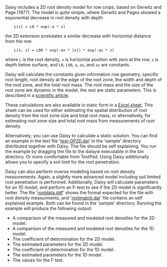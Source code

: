 Daisy includes a 2D root density model for row crops, based on Gerwitz and Page (1977). The model is quite simple, where Gerwitz and Pages showed a exponential decrease in root density with depth
```
    L(z) = L0 * exp(-a * z)
```
the 2D extension postulates a similar decrease with horizontal distance from the row
```
    L(x, z) = L00 * exp(-ax * |x|) * exp(-az * z)
```
where `L` is the root density, `x` is horizontal position with zero at the row, `z` is depth below surface, and `L0`, `L00`, `a`, `ax`, and `az` are constants.

Daisy will calculate the constants given information row geometry, specific root length, root density at the edge of the root zone, the width and depth of the root zone, and the total root mass. The root mass and the size of the root zone are dynamic in the model, the rest are static parameters. This is described in a [scientific article](GP2Dpaper.md).

These calculations are also available in static form in a [Excel sheet](GP2Dsheet.md).  This sheet can be used for either estimating the spatial distribution of root density from the root zone size and total root mass, or alternatively, for estimating root zone size and total root mass from measurements of root density.

Alternatively, you can use Daisy to calculate a static solution. You can find an example in the text file '[test-GP2D.dai](http://code.google.com/p/daisy-model/source/browse/trunk/sample/test-GP2D.dai)' in the 'sample' directory distributed together with Daisy.  The file should be self explaining. You run the example by dragging the file to the daisyw executable in the bin directory.  Or more comfortable from TextPad. Using Daisy additionally allows you to specify a soil limit for the root penetration.

Daisy can also perform inverse modeling based on root density measurements. Again, a slightly more advanced model including soil limited root penetration is performed. Additionally, Daisy will calculate parameters for an 1D model, and perform an F-test to see if the 2D model is significantly better. The file '[rootdata.ddf](http://code.google.com/p/daisy-model/source/browse/trunk/sample/rootdata.ddf)' shows the format expected for the file with root density measurments, and '[rootmatch.dai](http://code.google.com/p/daisy-model/source/browse/trunk/sample/rootmatch.dai)' file contains an self explained example. Both can be found in the 'sample' directory. Running the example will produce the following output:
  * A comparison of the measured and modeled root densities for the 2D model.
  * A comparison of the measured and modeled root densities for the 1D model.
  * The coefficient of determination for the 2D model.
  * The estimated parameters for the 2D model.
  * The coefficient of determination for the 1D model.
  * The estimated parameters for the 1D model.
  * The values for the F test.